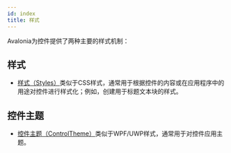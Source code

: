 ```yaml
---
id: index
title: 样式
---
```


Avalonia为控件提供了两种主要的样式机制：

## 样式

- [样式（Styles）](styles)类似于CSS样式，通常用于根据控件的内容或在应用程序中的用途对控件进行样式化；例如，创建用于标题文本块的样式。

## 控件主题

- [控件主题（ControlTheme）](control-themes)类似于WPF/UWP样式，通常用于对控件应用主题。
